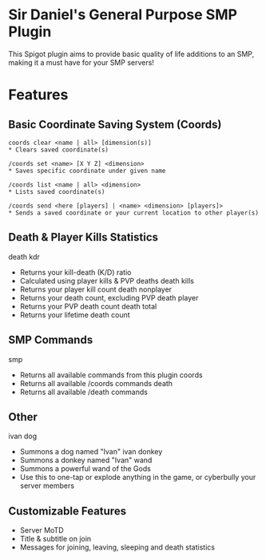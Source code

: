 # Sir Daniel's General Purpose SMP Plugin

This Spigot plugin aims to provide basic quality of life additions to an SMP, making it a must have for your SMP servers!

# Features

## Basic Coordinate Saving System (Coords)
```
coords clear <name | all> [dimension(s)]
* Clears saved coordinate(s)

/coords set <name> [X Y Z] <dimension>
* Saves specific coordinate under given name

/coords list <name | all> <dimension>
* Lists saved coordinate(s)

/coords send <here [players] | <name> <dimension> [players]>
* Sends a saved coordinate or your current location to other player(s)
```


## Death & Player Kills Statistics
death kdr
* Returns your kill-death (K/D) ratio
* Calculated using player kills & PVP deaths
death kills
* Returns your player kill count
death nonplayer
* Returns your death count, excluding PVP
death player
* Returns your PVP death count
death total
* Returns your lifetime death count

## SMP Commands
smp
* Returns all available commands from this plugin
coords
* Returns all available /coords commands
death
* Returns all available /death commands

## Other
ivan dog
* Summons a dog named "Ivan"
ivan donkey
* Summons a donkey named "Ivan"
wand
* Summons a powerful wand of the Gods
* Use this to one-tap or explode anything in the game, or cyberbully your server members

## Customizable Features
* Server MoTD
* Title & subtitle on join
* Messages for joining, leaving, sleeping and death statistics
